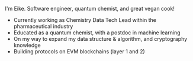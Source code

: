 I'm Eike. Software engineer, quantum chemist, and great vegan cook!

- Currently working as Chemistry Data Tech Lead within the pharmaceutical industry
- Educated as a quantum chemist, with a postdoc in machine learning
- On my way to expand my data structure & algorithm, and cryptography knowledge
- Building protocols on EVM blockchains (layer 1 and 2)
